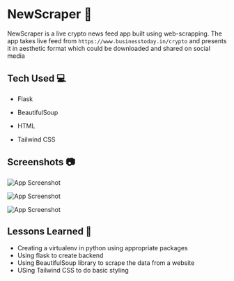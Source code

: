 
# NewScraper  📰

NewScraper is a live crypto news feed app built using web-scrapping.
The app takes live feed from `https://www.businesstoday.in/crypto` and presents it in aesthetic format which could be downloaded and shared on social media


## Tech Used 💻

- Flask

- BeautifulSoup

- HTML

- Tailwind CSS


## Screenshots 📷

![App Screenshot](https://i.ibb.co/j4qpK91/Screenshot-2022-07-08-at-11-38-26-AM.png)

![App Screenshot](https://i.ibb.co/R2dYb7k/news.jpg)

![App Screenshot](https://i.ibb.co/F7CYPHs/Screenshot-2022-07-08-at-11-39-02-AM.png)

## Lessons Learned 📑

- Creating a virtualenv in python using appropriate packages
- Using flask to create backend
- Using BeautifulSoup library to scrape the data from a website
- USing Tailwind CSS to do basic styling

